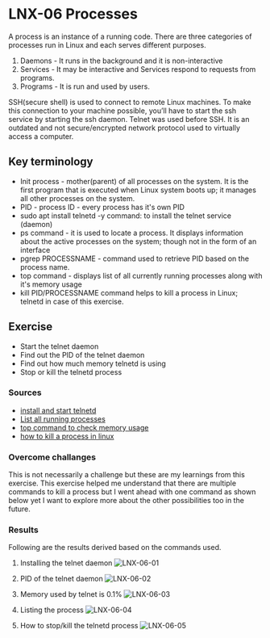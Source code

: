 # LNX-06 Processes
A process is an instance of a running code. There are three categories of processes run in Linux and each serves different purposes.
1. Daemons - It runs in the background and it is non-interactive
2. Services - It may be interactive and Services respond to requests from programs.
3. Programs - It is run and used by users.

SSH(secure shell) is used to connect to remote Linux machines. To make this connection to your machine possible, you’ll have to start the ssh service by starting the ssh daemon. Telnet was used before SSH. It is an outdated and not secure/encrypted network protocol used to virtually access a computer. 

## Key terminology
- Init process - mother(parent) of all processes on the system. It is the first program that is executed when Linux system boots up; it manages all other processes on the system.
- PID - process ID - every process has it's own PID
- sudo apt install telnetd -y command: to install the telnet service (daemon)
- ps command - it is used to locate a process. It displays information about the active processes on the system; though not in the form of an interface
- pgrep PROCESSNAME - command used to retrieve PID based on the process name.
- top command - displays list of all currently running processes along with it's memory usage 
- kill PID/PROCESSNAME command helps to kill a process in Linux; telnetd in case of this exercise.

## Exercise
- Start the telnet daemon
- Find out the PID of the telnet daemon
- Find out how much memory telnetd is using
- Stop or kill the telnetd process


### Sources
- [install and start telnetd](https://linuxways.net/ubuntu/how-to-install-telnet-server-and-client-on-ubuntu/)
- [List all running processes](https://geek-university.com/list-all-running-processes/)
- [top command to check memory usage](https://phoenixnap.com/kb/linux-commands-check-memory-usage)
- [how to kill a process in linux](https://phoenixnap.com/kb/how-to-kill-a-process-in-linux)


### Overcome challanges
This is not necessarily a challenge but these are my learnings from this exercise. This exercise helped me understand that there are multiple commands to kill a process but I went ahead with one command as shown below yet I want to explore more about the other possibilities too in the future. 

### Results

Following are the results derived based on the commands used.

1. Installing the telnet daemon
![LNX-06-01](../../../00_includes/DAY3_LINUX/LNX-06/LNX-06-01.png)

2. PID of the telnet daemon
![LNX-06-02](../../../00_includes/DAY3_LINUX/LNX-06/LNX-06-02.png)

3. Memory used by telnet is 0.1%
![LNX-06-03](../../../00_includes/DAY3_LINUX/LNX-06/LNX-06-03.png)

4. Listing the process
![LNX-06-04](../../../00_includes/DAY3_LINUX/LNX-06/LNX-06-04.png)

5. How to stop/kill the telnetd process
![LNX-06-05](../../../00_includes/DAY3_LINUX/LNX-06/LNX-06-05.png)


